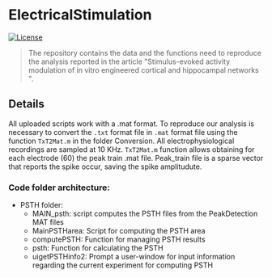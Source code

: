 # ElectricalStimulation

[![License](https://img.shields.io/badge/license-MIT-blue.svg)](https://github.com/ScreenNeuroPharm/ElectricalStimulation/blob/master/LICENSE)

> The repository contains the data and the functions need to reproduce the analysis reported in the article "Stimulus-evoked activity modulation of in vitro engineered cortical and hippocampal networks ".

## Details
All uploaded scripts work with a .mat format. 
To reproduce our analysis is necessary to convert the ```.txt``` format file in ```.mat``` format file using the function ```TxT2Mat.m``` in the folder Conversion. 
All electrophysiological recordings are sampled at 10 KHz. 
```TxT2Mat.m``` function allows obtaining for each electrode (60) the peak train .mat file. 
Peak_train file is a sparse vector that reports the spike occur, saving the spike amplitudute.

### Code folder architecture:
- PSTH folder:
    * MAIN_psth: script computes the PSTH files from the PeakDetection MAT files
    * MainPSTHarea: Script for computing the PSTH area
    * computePSTH: Function for managing PSTH results
    * psth: Function for calculating the PSTH
    * uigetPSTHinfo2: Prompt a user-window for input information regarding the current experiment for computing PSTH

